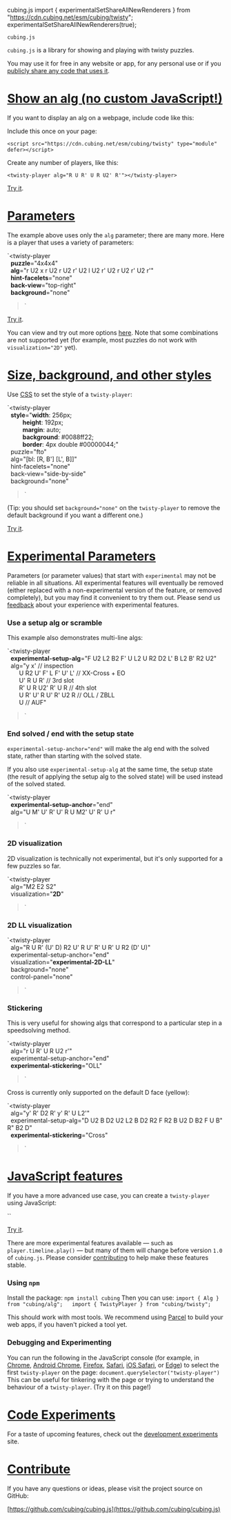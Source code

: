   cubing.js      import { experimentalSetShareAllNewRenderers } from "https://cdn.cubing.net/esm/cubing/twisty"; experimentalSetShareAllNewRenderers(true);   

`cubing.js`

`cubing.js` is a library for showing and playing with twisty puzzles.

You may use it for free in any website or app, for any personal use or if you [publicly share any code that uses it](https://github.com/cubing/cubing.js/blob/main/LICENSE.md).

[Show an alg (no custom JavaScript!)](#show-alg)
================================================

If you want to display an alg on a webpage, include code like this:

Include this once on your page:

`<script src="https://cdn.cubing.net/esm/cubing/twisty" type="module" defer></script>`

Create any number of players, like this:

`<twisty-player alg="R U R' U R U2' R'"></twisty-player>`

[Try it](https://codepen.io/cubing/pen/gOLMYqK).

[Parameters](#parameters)
=========================

The example above uses only the `alg` parameter; there are many more. Here is a player that uses a variety of parameters:

`<twisty-player  
  **puzzle**="4x4x4"  
  **alg**="r U2 x r U2 r U2 r' U2 l U2 r' U2 r U2 r' U2 r'"  
  **hint-facelets**="none"  
  **back-view**="top-right"  
  **background**="none"  
></twisty-player>`

[Try it](https://codepen.io/cubing/pen/MWbegxW).

You can view and try out more options [here](https://experiments.cubing.net/cubing.js/twisty/twisty-player.html). Note that some combinations are not supported yet (for example, most puzzles do not work with `visualization="2D"` yet).

[Size, background, and other styles](#style)
============================================

Use [CSS](https://developer.mozilla.org/en-US/docs/Web/CSS) to set the style of a `twisty-player`:

`<twisty-player  
  **style**="**width**: 256px;  
         **height**: 192px;  
         **margin**: auto;  
         **background**: #0088ff22;  
         **border**: 4px double #00000044;"  
  puzzle="fto"  
  alg="[bl: [R, B'] [L', B]]"  
  hint-facelets="none"  
  back-view="side-by-side"  
  background="none"  
></twisty-player>`

(Tip: you should set `background="none"` on the `twisty-player` to remove the default background if you want a different one.)

[Try it](https://codepen.io/cubing/pen/xxROKBR).

[Experimental Parameters](#experimental)
========================================

Parameters (or parameter values) that start with `experimental` may not be reliable in all situations. All experimental features will eventually be removed (either replaced with a non-experimental version of the feature, or removed completely), but you may find it convenient to try them out. Please send us [feedback](#contribute) about your experience with experimental features.

### Use a setup alg or scramble

This example also demonstrates multi-line algs:

`<twisty-player  
  **experimental-setup-alg**="F U2 L2 B2 F' U L2 U R2 D2 L' B L2 B' R2 U2"  
  alg="y x' // inspection  
       U R2 U' F' L F' U' L' // XX-Cross + EO  
       U' R U R' // 3rd slot  
       R' U R U2' R' U R // 4th slot  
       U R' U' R U' R' U2 R // OLL / ZBLL  
       U // AUF"  
></twisty-player>`

### End solved / end with the setup state

`experimental-setup-anchor="end"` will make the alg end with the solved state, rather than starting with the solved state.

If you also use `experimental-setup-alg` at the same time, the setup state (the result of applying the setup alg to the solved state) will be used instead of the solved stated.

`<twisty-player  
  **experimental-setup-anchor**="end"  
  alg="U M' U' R' U' R U M2' U' R' U r"  
></twisty-player>`

### 2D visualization

2D visualization is technically not experimental, but it's only supported for a few puzzles so far.

`<twisty-player  
  alg="M2 E2 S2"  
  visualization="**2D**"  
></twisty-player>`

### 2D LL visualization

`<twisty-player  
  alg="R U R' (U' D) R2 U' R U' R' U R' U R2 (D' U)"  
  experimental-setup-anchor="end"  
  visualization="**experimental-2D-LL**"  
  background="none"  
  control-panel="none"  
></twisty-player>`

### Stickering

This is very useful for showing algs that correspond to a particular step in a speedsolving method.

`<twisty-player  
  alg="r U R' U R U2 r'"  
  experimental-setup-anchor="end"  
  **experimental-stickering**="OLL"  
></twisty-player>`

Cross is currently only supported on the default D face (yellow):

`<twisty-player  
  alg="y' R' D2 R' y' R' U L2'"  
  experimental-setup-alg="D U2 B D2 U2 L2 B D2 R2 F R2 B U2 D B2 F U B" R" B2 D"  
  **experimental-stickering**="Cross"  
></twisty-player>`

[JavaScript features](#javascript)
==================================

If you have a more advanced use case, you can create a `twisty-player` using JavaScript:

`<script type="module">  
  import { parseAlg } from "https://cdn.cubing.net/esm/cubing/alg";  
  import { TwistyPlayer } from "https://cdn.cubing.net/esm/cubing/twisty";  
  
  const player = new TwistyPlayer({  
    puzzle: "4x4x4",  
    alg: parseAlg("R U R'"),  
    hintFacelets: "none",  
    backView: "top-right",  
    background: "none"  
  });  
  document.body.appendChild(player);  
  
  // You can also change parameters after you've constructed the player:  
  player.backView = "side-by-side";  
</script>`

[Try it](https://codepen.io/cubing/pen/vYyKBMd).

There are more experimental features available — such as `player.timeline.play()` — but many of them will change before version `1.0` of `cubing.js`. Please consider [contributing](#contribute) to help make these features stable.

### Using `npm`

Install the package: `npm install cubing` Then you can use: `import { Alg } from "cubing/alg";  
import { TwistyPlayer } from "cubing/twisty";`

This should work with most tools. We recommend using [Parcel](https://parceljs.org/) to build your web apps, if you haven't picked a tool yet.

### Debugging and Experimenting

You can run the following in the JavaScript console (for example, in [Chrome](https://developers.google.com/web/tools/chrome-devtools), [Android Chrome](https://developers.google.com/web/tools/chrome-devtools/remote-debugging), [Firefox](https://developer.mozilla.org/en-US/docs/Tools/Browser_Console), [Safari](https://support.apple.com/guide/safari/use-the-developer-tools-in-the-develop-menu-sfri20948/mac), [iOS Safari](https://www.browserstack.com/guide/how-to-debug-on-iphone), or [Edge](https://docs.microsoft.com/en-us/microsoft-edge/devtools-guide-chromium/)) to select the first `twisty-player` on the page: `document.querySelector("twisty-player")` This can be useful for tinkering with the page or trying to understand the behaviour of a `twisty-player`. (Try it on this page!)

[Code Experiments](#code-experiments)
=====================================

For a taste of upcoming features, check out the [development experiments](https://experiments.cubing.net/cubing.js/) site.

[Contribute](#contribute)
=========================

If you have any questions or ideas, please visit the project source on GitHub:

[https://github.com/cubing/cubing.js](https://github.com/cubing/cubing.js)
